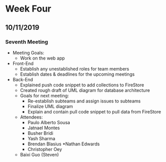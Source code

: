 # Week Four
## 10/11/2019
### Seventh Meeting
* Meeting Goals:
    * Work on the web app
* Front-End
    * Establish any unestablished roles for team members
    * Establish dates & deadlines for the upcoming meetings
* Back-End
	* Explained push code snippet to add collections to FireStore
	* Created rough draft of UML diagram for database architecture 
	* Goals for next meeting:
		* Re-establish subteams and assign issues to subteams
		* Finalize UML diagram
		* Explain and contain pull code snippet to pull data from FireStore 
    *  Attendees:
        * Paulo Alberto Sousa
        * Jatnael Montes
        * Busher Bridi
        * Yash Sharma
        * Brendan Blasius
		*Nathan Edwards
        * Christopher Oey
	* Baixi Guo (Steven)
